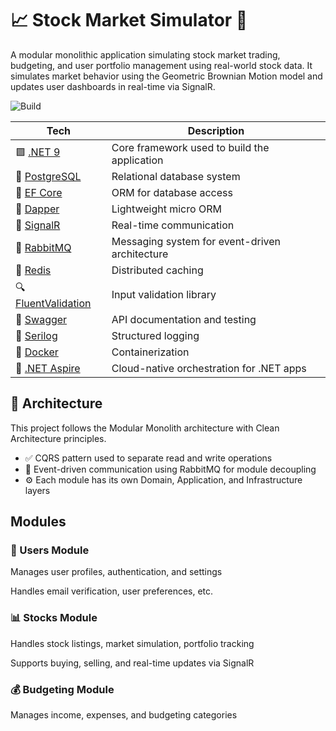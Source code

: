# 📈 Stock Market Simulator 💸

A modular monolithic application simulating stock market trading, budgeting, and user portfolio management using real-world stock data. It simulates market behavior using the Geometric Brownian Motion model and updates user dashboards in real-time via SignalR.

![Build](https://github.com/thelanmi/rally-simulator/workflows/Build/badge.svg)

| Tech                                                                               | Description                                    |
| ---------------------------------------------------------------------------------- | ---------------------------------------------- |
| 🟪 [.NET 9](https://dotnet.microsoft.com/)                                         | Core framework used to build the application   |
| 🐘 [PostgreSQL](https://www.postgresql.org/)                                       | Relational database system                     |
| 💾 [EF Core](https://learn.microsoft.com/en-us/ef/core/)                           | ORM for database access                        |
| 🧱 [Dapper](https://github.com/DapperLib/Dapper)                                   | Lightweight micro ORM                          |
| 🔗 [SignalR](https://learn.microsoft.com/en-us/aspnet/core/signalr/introduction)   | Real-time communication                        |
| 🐇 [RabbitMQ](https://www.rabbitmq.com/)                                           | Messaging system for event-driven architecture |
| 🔴 [Redis](https://redis.io/)                                                      | Distributed caching                            |
| 🔍 [FluentValidation](https://docs.fluentvalidation.net/)                          | Input validation library                       |
| 🧼 [Swagger](https://swagger.io/tools/swagger-ui/)                                 | API documentation and testing                  |
| 📜 [Serilog](https://serilog.net/)                                                 | Structured logging                             |
| 🐳 [Docker](https://www.docker.com/)                                               | Containerization                               |
| 🚀 [.NET Aspire](https://devblogs.microsoft.com/dotnet/introducing-dotnet-aspire/) | Cloud-native orchestration for .NET apps       |


## 🧱 Architecture
This project follows the Modular Monolith architecture with Clean Architecture principles.
- ✅ CQRS pattern used to separate read and write operations
- 🧩 Event-driven communication using RabbitMQ for module decoupling
- ⚙️ Each module has its own Domain, Application, and Infrastructure layers

## Modules

### 👤 Users Module
Manages user profiles, authentication, and settings

Handles email verification, user preferences, etc.

### 📊 Stocks Module
Handles stock listings, market simulation, portfolio tracking

Supports buying, selling, and real-time updates via SignalR

### 💰 Budgeting Module
Manages income, expenses, and budgeting categories
